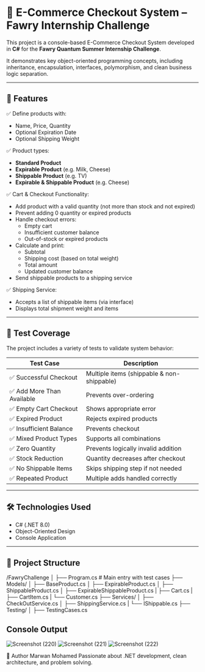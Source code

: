 # 🛒 E-Commerce Checkout System – Fawry Internship Challenge

This project is a console-based E-Commerce Checkout System developed in **C#** for the **Fawry Quantum Summer Internship Challenge**.

It demonstrates key object-oriented programming concepts, including inheritance, encapsulation, interfaces, polymorphism, and clean business logic separation.

---

## 📌 Features

✅ Define products with:
- Name, Price, Quantity  
- Optional Expiration Date  
- Optional Shipping Weight  

✅ Product types:
- **Standard Product**
- **Expirable Product** (e.g. Milk, Cheese)
- **Shippable Product** (e.g. TV)
- **Expirable & Shippable Product** (e.g. Cheese)

✅ Cart & Checkout Functionality:
- Add product with a valid quantity (not more than stock and not expired)
- Prevent adding 0 quantity or expired products
- Handle checkout errors:
  - Empty cart
  - Insufficient customer balance
  - Out-of-stock or expired products
- Calculate and print:
  - Subtotal
  - Shipping cost (based on total weight)
  - Total amount
  - Updated customer balance
- Send shippable products to a shipping service

✅ Shipping Service:
- Accepts a list of shippable items (via interface)
- Displays total shipment weight and items

---

## 🧪 Test Coverage

The project includes a variety of tests to validate system behavior:

| Test Case | Description |
|----------|-------------|
| ✅ Successful Checkout | Multiple items (shippable & non-shippable) |
| ✅ Add More Than Available | Prevents over-ordering |
| ✅ Empty Cart Checkout | Shows appropriate error |
| ✅ Expired Product | Rejects expired products |
| ✅ Insufficient Balance | Prevents checkout |
| ✅ Mixed Product Types | Supports all combinations |
| ✅ Zero Quantity | Prevents logically invalid addition |
| ✅ Stock Reduction | Quantity decreases after checkout |
| ✅ No Shippable Items | Skips shipping step if not needed |
| ✅ Repeated Product | Multiple adds handled correctly |

---

## 🛠 Technologies Used

- C# (.NET 8.0)
- Object-Oriented Design
- Console Application

---

## 📂 Project Structure

/FawryChallenge
│
├── Program.cs # Main entry with test cases
├── Models/
│ ├── BaseProduct.cs
│ ├── ExpirableProduct.cs
│ ├── ShippableProduct.cs
│ ├── ExpirableShippableProduct.cs
| ├── Cart.cs
| ├── CartItem.cs
| └── Customer.cs
├── Services/
│ ├── CheckOutService.cs
│ ├── ShippingService.cs
| └── IShippable.cs
├── Testing/
│ ├── TestingCases.cs

## Console Output

![Screenshot (220)](https://github.com/user-attachments/assets/c2382a6b-860b-4fdc-85a3-e6df94afbd80)
![Screenshot (221)](https://github.com/user-attachments/assets/c20f01f6-5cd9-4445-a491-aca18b9db348)
![Screenshot (222)](https://github.com/user-attachments/assets/2ed1209c-664f-4745-bff8-f160ad1b342a)


📣 Author
Marwan Mohamed
Passionate about .NET development, clean architecture, and problem solving.

